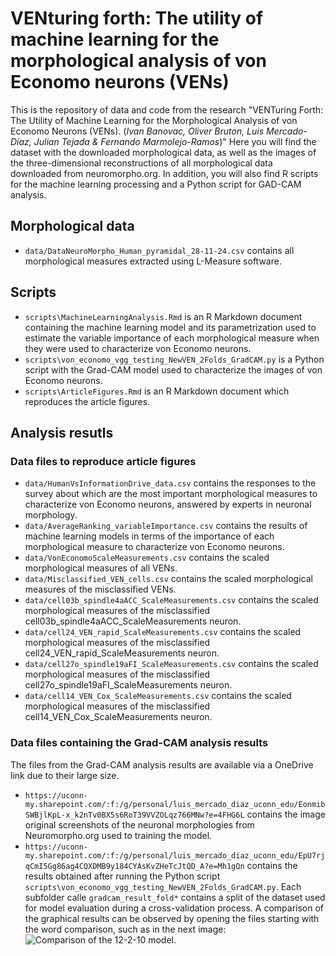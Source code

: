 # VENturing forth: The utility of machine learning for the morphological analysis of von Economo neurons (VENs)
This is the repository of data and code from the research "VENTuring Forth: The Utility of Machine Learning for the Morphological Analysis of von Economo Neurons (VENs). (*Ivan Banovac, Oliver Bruton, Luis Mercado-Díaz, Julian Tejada & Fernando Marmolejo-Ramos*)" Here you will find the dataset with the downloaded morphological data, as well as the images of the three-dimensional reconstructions of all morphological data downloaded from neuromorpho.org. In addition, you will also find R scripts for the machine learning processing and a Python script for GAD-CAM analysis.

## Morphological data
- `data/DataNeuroMorpho_Human_pyramidal_28-11-24.csv` contains all morphological measures extracted using L-Measure software.

## Scripts
- `scripts\MachineLearningAnalysis.Rmd` is an R Markdown document containing the machine learning model and its parametrization used to estimate the variable importance of each morphological measure when they were used to characterize von Economo neurons.
- `scripts\von_economo_vgg_testing_NewVEN_2Folds_GradCAM.py` is a Python script with the Grad-CAM model used to characterize the images of von Economo neurons.
- `scripts\ArticleFigures.Rmd` is an R Markdown document which reproduces the article figures.
## Analysis resutls

### Data files to reproduce article figures
- `data/HumanVsInformationDrive_data.csv` contains the responses to the survey about which are the most important morphological measures to characterize von Economo neurons, answered by experts in neuronal morphology.
- `data/AverageRanking_variableImportance.csv` contains the results of machine learning models in terms of the importance of each morphological measure to characterize von Economo neurons.
- `data/VonEconomoScaleMeasurements.csv` contains the scaled morphological measures of all VENs.
- `data/Misclassified_VEN_cells.csv` contains the scaled morphological measures of the misclassified VENs. 
- `data/cell03b_spindle4aACC_ScaleMeasurements.csv` contains the scaled morphological measures of the misclassified cell03b_spindle4aACC_ScaleMeasurements neuron.
- `data/cell24_VEN_rapid_ScaleMeasurements.csv` contains the scaled morphological measures of the misclassified cell24_VEN_rapid_ScaleMeasurements neuron.
- `data/cell27o_spindle19aFI_ScaleMeasurements.csv` contains the scaled morphological measures of the misclassified cell27o_spindle19aFI_ScaleMeasurements neuron.
- `data/cell14_VEN_Cox_ScaleMeasurements.csv` contains the scaled morphological measures of the misclassified cell14_VEN_Cox_ScaleMeasurements neuron.

### Data files containing the Grad-CAM analysis results

The files from the Grad-CAM analysis results are available via a OneDrive link due to their large size.
- `https://uconn-my.sharepoint.com/:f:/g/personal/luis_mercado_diaz_uconn_edu/EonmibSWBjlKpL-x_k2nTv0BX5s6RoT39VVZOLqz766MNw?e=4FHG6L` contains the image original screenshots of the neuronal morphologies from Neuromorpho.org used to training the model.
- `https://uconn-my.sharepoint.com/:f:/g/personal/luis_mercado_diaz_uconn_edu/EpU7rjqCmI5Gg86ag4CQXDMB9y184CYAsKvZHeTcJtQD_A?e=Mh1gQn` contains the results obtained after running the Python script  `scripts\von_economo_vgg_testing_NewVEN_2Folds_GradCAM.py`. Each subfolder calle `gradcam_result_fold*`  contains a split of the dataset used for model evaluation during a cross-validation process. A comparison of the graphical results can be observed by opening the files starting with the word comparison, such as in the next image:
   ![Comparison of the 12-2-10 model.](data/images/121-2-10.png)
   
